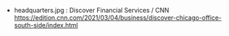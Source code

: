 - headquarters.jpg : Discover Financial Services / CNN https://edition.cnn.com/2021/03/04/business/discover-chicago-office-south-side/index.html
